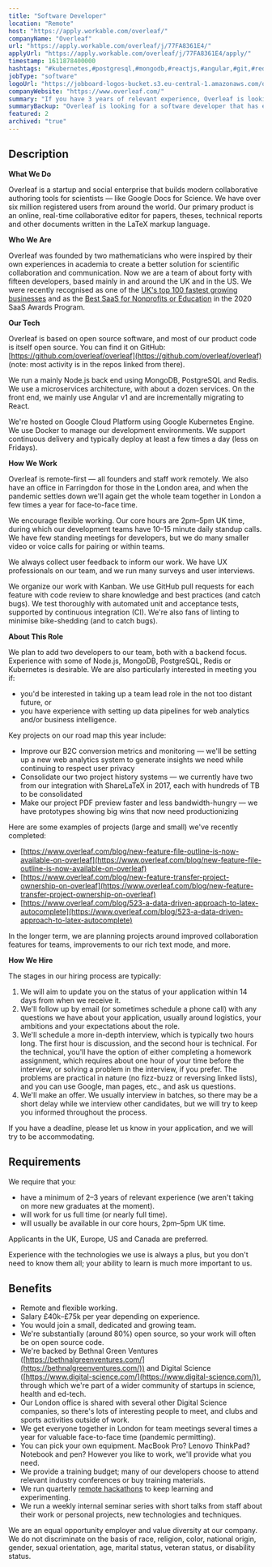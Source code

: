```yaml
---
title: "Software Developer"
location: "Remote"
host: "https://apply.workable.com/overleaf/"
companyName: "Overleaf"
url: "https://apply.workable.com/overleaf/j/77FA8361E4/"
applyUrl: "https://apply.workable.com/overleaf/j/77FA8361E4/apply/"
timestamp: 1611878400000
hashtags: "#kubernetes,#postgresql,#mongodb,#reactjs,#angular,#git,#redis,#css,#windows,#docker"
jobType: "software"
logoUrl: "https://jobboard-logos-bucket.s3.eu-central-1.amazonaws.com/overleaf"
companyWebsite: "https://www.overleaf.com/"
summary: "If you have 3 years of relevant experience, Overleaf is looking for someone with your skillset."
summaryBackup: "Overleaf is looking for a software developer that has experience in: #css, #reactjs, #angular."
featured: 2
archived: "true"
---
```


## Description

**What We Do**

Overleaf is a startup and social enterprise that builds modern collaborative authoring tools for scientists — like Google Docs for Science. We have over six million registered users from around the world. Our primary product is an online, real-time collaborative editor for papers, theses, technical reports and other documents written in the LaTeX markup language.

**Who We Are**

Overleaf was founded by two mathematicians who were inspired by their own experiences in academia to create a better solution for scientific collaboration and communication. Now we are a team of about forty with fifteen developers, based mainly in and around the UK and in the US. We were recently recognised as one of the [UK's top 100 fastest growing businesses](https://www.overleaf.com/blog/overleaf-recognized-as-one-of-the-uks-top-100-fastest-growing-businesses) and as the [Best SaaS for Nonprofits or Education](https://www.overleaf.com/blog/overleaf-named-2020-saas-awards-winner) in the 2020 SaaS Awards Program.

**Our Tech**

Overleaf is based on open source software, and most of our product code is itself open source. You can find it on GitHub: [https://github.com/overleaf/overleaf](https://github.com/overleaf/overleaf) (note: most activity is in the repos linked from there).

We run a mainly Node.js back end using MongoDB, PostgreSQL and Redis. We use a microservices architecture, with about a dozen services. On the front end, we mainly use Angular v1 and are incrementally migrating to React.

We're hosted on Google Cloud Platform using Google Kubernetes Engine. We use Docker to manage our development environments. We support continuous delivery and typically deploy at least a few times a day (less on Fridays).

**How We Work**

Overleaf is remote-first — all founders and staff work remotely. We also have an office in Farringdon for those in the London area, and when the pandemic settles down we'll again get the whole team together in London a few times a year for face-to-face time.

We encourage flexible working. Our core hours are 2pm–5pm UK time, during which our development teams have 10–15 minute daily standup calls. We have few standing meetings for developers, but we do many smaller video or voice calls for pairing or within teams.

We always collect user feedback to inform our work. We have UX professionals on our team, and we run many surveys and user interviews.

We organize our work with Kanban. We use GitHub pull requests for each feature with code review to share knowledge and best practices (and catch bugs). We test thoroughly with automated unit and acceptance tests, supported by continuous integration (CI). We're also fans of linting to minimise bike-shedding (and to catch bugs).

**About This Role**

We plan to add two developers to our team, both with a backend focus. Experience with some of Node.js, MongoDB, PostgreSQL, Redis or Kubernetes is desirable. We are also particularly interested in meeting you if:

*   you'd be interested in taking up a team lead role in the not too distant future, or
*   you have experience with setting up data pipelines for web analytics and/or business intelligence.

Key projects on our road map this year include:

*   Improve our B2C conversion metrics and monitoring — we'll be setting up a new web analytics system to generate insights we need while continuing to respect user privacy
*   Consolidate our two project history systems — we currently have two from our integration with ShareLaTeX in 2017, each with hundreds of TB to be consolidated
*   Make our project PDF preview faster and less bandwidth-hungry — we have prototypes showing big wins that now need productionizing

Here are some examples of projects (large and small) we've recently completed:

*   [https://www.overleaf.com/blog/new-feature-file-outline-is-now-available-on-overleaf](https://www.overleaf.com/blog/new-feature-file-outline-is-now-available-on-overleaf)
*   [https://www.overleaf.com/blog/new-feature-transfer-project-ownership-on-overleaf](https://www.overleaf.com/blog/new-feature-transfer-project-ownership-on-overleaf)
*   [https://www.overleaf.com/blog/523-a-data-driven-approach-to-latex-autocomplete](https://www.overleaf.com/blog/523-a-data-driven-approach-to-latex-autocomplete)

In the longer term, we are planning projects around improved collaboration features for teams, improvements to our rich text mode, and more.

**How We Hire**

The stages in our hiring process are typically:

1.  We will aim to update you on the status of your application within 14 days from when we receive it.
2.  We'll follow up by email (or sometimes schedule a phone call) with any questions we have about your application, usually around logistics, your ambitions and your expectations about the role.
3.  We'll schedule a more in-depth interview, which is typically two hours long. The first hour is discussion, and the second hour is technical. For the technical, you'll have the option of either completing a homework assignment, which requires about one hour of your time before the interview, or solving a problem in the interview, if you prefer. The problems are practical in nature (no fizz-buzz or reversing linked lists), and you can use Google, man pages, etc., and ask us questions.
4.  We'll make an offer. We usually interview in batches, so there may be a short delay while we interview other candidates, but we will try to keep you informed throughout the process.

If you have a deadline, please let us know in your application, and we will try to be accommodating.

## Requirements

We require that you:

*   have a minimum of 2–3 years of relevant experience (we aren't taking on more new graduates at the moment).
*   will work for us full time (or nearly full time).
*   will usually be available in our core hours, 2pm–5pm UK time.

Applicants in the UK, Europe, US and Canada are preferred.

Experience with the technologies we use is always a plus, but you don't need to know them all; your ability to learn is much more important to us.

## Benefits

*   Remote and flexible working.
*   Salary £40k–£75k per year depending on experience.
*   You would join a small, dedicated and growing team.
*   We're substantially (around 80%) open source, so your work will often be on open source code.
*   We're backed by Bethnal Green Ventures ([https://bethnalgreenventures.com/](https://bethnalgreenventures.com/)) and Digital Science ([https://www.digital-science.com/](https://www.digital-science.com/)), through which we're part of a wider community of startups in science, health and ed-tech.
*   Our London office is shared with several other Digital Science companies, so there's lots of interesting people to meet, and clubs and sports activities outside of work.
*   We get everyone together in London for team meetings several times a year for valuable face-to-face time (pandemic permitting).
*   You can pick your own equipment. MacBook Pro? Lenovo ThinkPad? Notebook and pen? However you like to work, we'll provide what you need.
*   We provide a training budget; many of our developers choose to attend relevant industry conferences or buy training materials.
*   We run quarterly [remote hackathons](https://www.overleaf.com/blog/overleafs-remote-hackathon-revisited-one-year) to keep learning and experimenting.
*   We run a weekly internal seminar series with short talks from staff about their work or personal projects, new technologies and techniques.

We are an equal opportunity employer and value diversity at our company. We do not discriminate on the basis of race, religion, color, national origin, gender, sexual orientation, age, marital status, veteran status, or disability status.

